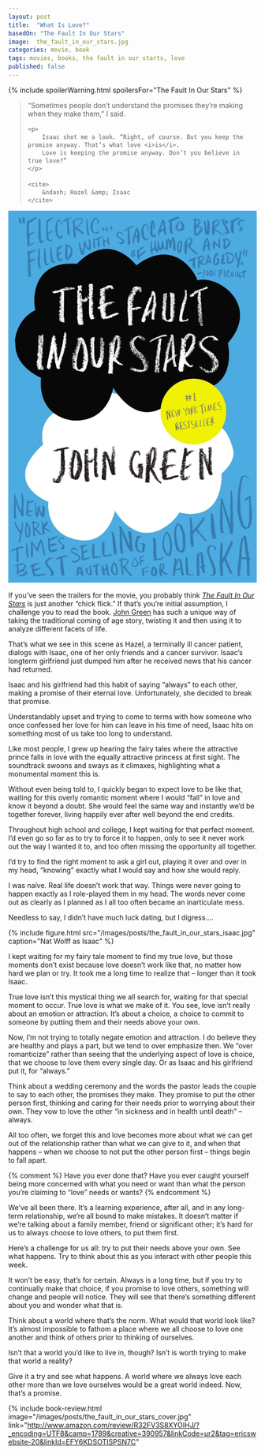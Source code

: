```yaml
---
layout: post
title:  "What Is Love?"
basedOn: "The Fault In Our Stars"
image:  the_fault_in_our_stars.jpg
categories: movie, book
tags: movies, books, the fault in our starts, love
published: false
---
```


{% include spoilerWarning.html spoilersFor="The Fault In Our Stars" %}

<blockquote>
    <p>
        “Sometimes people don’t understand the promises they’re making when they make them,” I said.
    </p>

    <p>
        Isaac shot me a look. “Right, of course. But you keep the promise anyway. That’s what love <i>is</i>. 
        Love is keeping the promise anyway. Don’t you believe in true love?”
    </p> 

    <cite>
        &ndash; Hazel &amp; Isaac
    </cite>
</blockquote>

<img class="float--left one-fifth palm--two-fifths" src="/images/posts/the_fault_in_our_stars_cover.jpg" />

If you’ve seen the trailers for the movie, you probably think <i><a href="http://thefaultinourstarsmovie.com/" target="_blank">The Fault In Our Stars</a></i> is just another “chick flick.” If that’s you’re initial assumption, I challenge you to read the book. <a href="http://johngreenbooks.com/" target="_blank">John Green</a> has such a unique way of taking the traditional coming of age story, twisting it and then using it to analyze different facets of life. 

That’s what we see in this scene as Hazel, a terminally ill cancer patient, dialogs with Isaac, one of her only friends and a cancer survivor. Isaac’s longterm girlfriend just dumped him after he received news that his cancer had returned. 

Isaac and his girlfriend had this habit of saying “always” to each other, making a promise of their eternal love. Unfortunately, she decided to break that promise.

Understandably upset and trying to come to terms with how someone who once confessed her love for him can leave in his time of need, Isaac hits on something most of us take too long to understand.

Like most people, I grew up hearing the fairy tales where the attractive prince falls in love with the equally attractive princess at first sight. The soundtrack swoons and sways as it climaxes, highlighting what a monumental moment this is.

Without even being told to, I quickly began to expect love to be like that, waiting for this overly romantic moment where I would “fall” in love and know it beyond a doubt. She would feel the same way and instantly we’d be together forever, living happily ever after well beyond the end credits.

Throughout high school and college, I kept waiting for that perfect moment. I’d even go so far as to try to force it to happen, only to see it never work out the way I wanted it to, and too often missing the opportunity all together. 

I’d try to find the right moment to ask a girl out, playing it over and over in my head, “knowing” exactly what I would say and how she would reply. 

I was naïve. Real life doesn’t work that way. Things were never going to happen exactly as I role-played them in my head. The words never come out as clearly as I planned as I all too often became an inarticulate mess.

Needless to say, I didn’t have much luck dating, but I digress&hellip;.

{% include figure.html src="/images/posts/the_fault_in_our_stars_isaac.jpg" caption="Nat Wolff as Isaac" %}

I kept waiting for my fairy tale moment to find my true love, but those moments don’t exist because love doesn’t work like that, no matter how hard we plan or try. It took me a long time to realize that &ndash; longer than it took Isaac.

True love isn’t this mystical thing we all search for, waiting for that special moment to occur. True love is what we make of it. You see, love isn’t really about an emotion or attraction. It’s about a choice, a choice to commit to someone by putting them and their needs above your own. 

Now, I’m not trying to totally negate emotion and attraction. I do believe they are healthy and plays a part, but we tend to over emphasize then. We “over romanticize” rather than seeing that the underlying aspect of love is choice, that we choose to love them every single day. Or as Isaac and his girlfriend put it, for “always.” 

Think about a wedding ceremony and the words the pastor leads the couple to say to each other, the promises they make. They promise to put the other person first, thinking and caring for their needs prior to worrying about their own. They vow to love the other “in sickness and in health until death” – always.

All too often, we forget this and love becomes more about what we can get out of the relationship rather than what we can give to it, and when that happens – when we choose to not put the other person first – things begin to fall apart. 

{% comment %} 
Have you ever done that? Have you ever caught yourself being more concerned with what you need or want than what the person you’re claiming to “love” needs or wants? 
{% endcomment %}

We’ve all been there. It’s a learning experience, after all, and in any long-term relationship, we’re all bound to make mistakes. It doesn’t matter if we’re talking about a family member, friend or significant other; it’s hard for us to always choose to love others, to put them first. 

Here’s a challenge for us all: try to put their needs above your own. See what happens.   Try to think about this as you interact with other people this week. 

It won’t be easy, that’s for certain. Always is a long time, but if you try to continually make that choice, if you promise to love others, something will change and people will notice. They will see that there’s something different about you and wonder what that is.

Think about a world where that’s the norm. What would that world look like? It’s almost impossible to fathom a place where we all choose to love one another and think of others prior to thinking of ourselves.

Isn’t that a world you’d like to live in, though? Isn’t is worth trying to make that world a reality?

Give it a try and see what happens. A world where we always love each other more than we love ourselves would be a great world indeed. Now, that’s a promise.

{% include book-review.html image="/images/posts/the_fault_in_our_stars_cover.jpg" link="http://www.amazon.com/review/R32FV3S8XYOIHJ/?_encoding=UTF8&camp=1789&creative=390957&linkCode=ur2&tag=ericswebsite-20&linkId=EFY6KDSOTISPSN7C" 